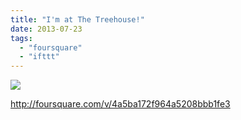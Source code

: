 ```yaml
---
title: "I'm at The Treehouse!"
date: 2013-07-23
tags: 
  - "foursquare"
  - "ifttt"
---
```


![](images/staticmap?center=37.424213,-122.17118&zoom=16&size=710x440&maptype=roadmap&sensor=false&markers=color:red%7C37.424213,-122.17118)  
  
http://foursquare.com/v/4a5ba172f964a5208bbb1fe3
